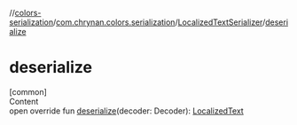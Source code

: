 //[colors-serialization](../../../index.md)/[com.chrynan.colors.serialization](../index.md)/[LocalizedTextSerializer](index.md)/[deserialize](deserialize.md)



# deserialize  
[common]  
Content  
open override fun [deserialize](deserialize.md)(decoder: Decoder): [LocalizedText](../../../../colors-core/colors-core/com.chrynan.colors/-localized-text/index.md)  



